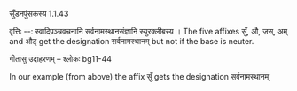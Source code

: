 

 सुँडनपुंसकस्य 1.1.43 


वृत्तिः --: स्वादिपञ्चवचनानि सर्वनामस्थानसंज्ञानि स्युरक्लीबस्य । The five affixes सुँ, औ, जस्, अम् and औट् get the designation सर्वनामस्थानम् but not if the base is neuter. 


गीतासु उदाहरणम् – श्लोकः bg11-44 


In our example (from above) the affix सुँ gets the designation सर्वनामस्थानम् 


